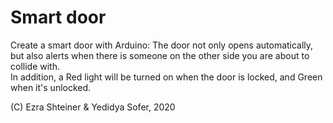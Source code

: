 # Smart door
Create a smart door with Arduino: The door not only opens automatically, but also alerts when there is someone on the other side you are about to collide with.
<br>In addition, a Red light will be turned on when the door is locked, and Green when it's unlocked.
<p>(C) Ezra Shteiner & Yedidya Sofer, 2020</p>
